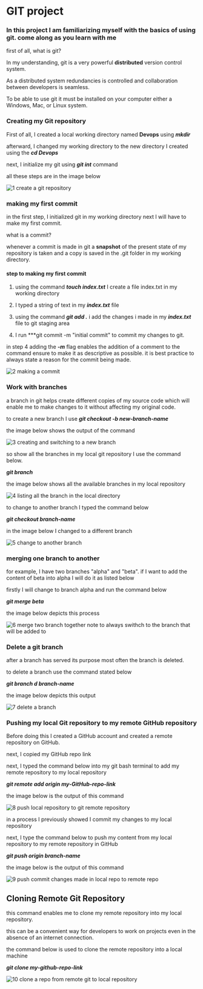 # GIT project

### In this project I am familiarizing myself with the basics of using git. come along as you learn with me

first of all, what is git?

In my understanding, git is a very powerful **distributed** version control system. 

As a distributed system redundancies is controlled and collaboration between developers is seamless.

To be able to use git it must be installed on your computer either a Windows, Mac, or Linux system.

### Creating my Git repository

First of all, I created a local working directory named **Devops** using ***mkdir*** 

afterward, I changed my working directory to the new directory I created using the ***cd Devops*** 

next, I initialize my git using ***git int*** command 

all these steps are in the image below

![1  create a git repository](https://github.com/brightfav/git-project-2/assets/107005839/b2cdb868-c7f5-42df-b4f3-b1757168ffbb)


### making my first commit

in the first step, I initialized git in my working directory next I will have to make my first commit.

what is a commit?

whenever a commit is made in git a **snapshot** of the present state of my repository is taken and a copy is saved in the .git folder in my working directory.

#### step to making my first commit

1. using the command ***touch index.txt*** I create a file index.txt in my working directory

2. I typed a string of text in my ***index.txt*** file

3. using the command ***git add .*** i add the changes i made in my ***index.txt*** file to git staging area

4. I run ***git commit -m "initial commit" to commit my changes to git.

in step 4 adding the ***-m*** flag enables the addition of a comment to the command ensure to make it as descriptive as possible. it is best practice to always state a reason for the commit being made.  

![2 making a commit](https://github.com/brightfav/git-project-2/assets/107005839/fff52bfb-68c0-4442-8802-08914916b491)


### Work with branches

a branch in git helps create different copies of my source code which will enable me to make changes to it without affecting my original code.

to create a new branch I use ***git checkout -b new-branch-name***

the image below shows the output of the command

![3 creating and switching to a  new branch](https://github.com/brightfav/git-project-2/assets/107005839/5324f43c-872d-4320-98e6-8938e75904b4)

so show all the branches in my local git repository I use the command below.

***git branch***

the image below shows all the available branches in my local repository

![4 listing all the branch in the local directory](https://github.com/brightfav/git-project-2/assets/107005839/ba81ebc8-4da0-44fc-952b-7d8aba437916)


to change to another branch I typed the command below 

***git checkout branch-name***

in the image below I changed to a different branch

![5 change to another branch](https://github.com/brightfav/git-project-2/assets/107005839/f7ba4fb0-3153-47c4-9f9b-f9b4d7c549d4)


### merging one branch to another

for example, I have two branches "alpha" and "beta". if I want to add the content of beta into alpha I will do it as listed below

firstly I will change to branch alpha and run the command below

***git merge beta***

the image below depicts this process

![6 merge two branch together note to always swithch to the branch that will be added to](https://github.com/brightfav/git-project-2/assets/107005839/ff50e580-f66f-457c-8a32-df22ab9981a2)

### Delete a git branch

after a branch has served its purpose most often the branch is deleted. 

to delete a branch use the command stated below

***git branch d branch-name***

the image below depicts this output

![7 delete a branch](https://github.com/brightfav/git-project-2/assets/107005839/4641eaeb-a18c-47df-8595-4c84dbc0aeaa)



### Pushing my local Git repository to my remote GitHub repository

Before doing this I created a GitHub account and created a remote repository on GitHub.

next, I copied my GitHub repo link

next, I typed the command below into my git bash terminal to add my remote repository to my local repository

***git remote add origin my-GitHub-repo-link***

the image below is the output of this command

![8 push local repository to git remote repository](https://github.com/brightfav/git-project-2/assets/107005839/80233650-f633-4778-a09b-79612522d203)

in a process I previously showed I commit my changes to my local repository 

next, I type the command below to push my content from my local repository to my remote repository in GitHub

***git push origin branch-name***

the image below is the output of this command

![9 push commit changes made in local repo to remote repo](https://github.com/brightfav/git-project-2/assets/107005839/e19430fd-c0d0-40ca-b16e-5214bc092c92)

## Cloning Remote Git Repository

this command enables me to clone my remote repository into my local repository.

this can be a convenient way for developers to work on projects even in the absence of an internet connection.

the command below is used to clone the remote repository into a local machine

***git clone my-github-repo-link***

![10 clone a repo from remote git to local repository](https://github.com/brightfav/git-project-2/assets/107005839/52c5ce48-52b2-4801-94f7-7d20ac1f2576)


